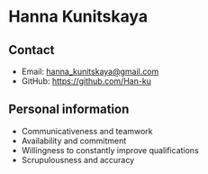 # **Hanna Kunitskaya**

## Contact
* Email: hanna_kunitskaya@gmail.com
* GitHub: <https://github.com/Han-ku>

## Personal information
* Communicativeness and teamwork
* Availability and commitment
* Willingness to constantly improve qualifications
* Scrupulousness and accuracy